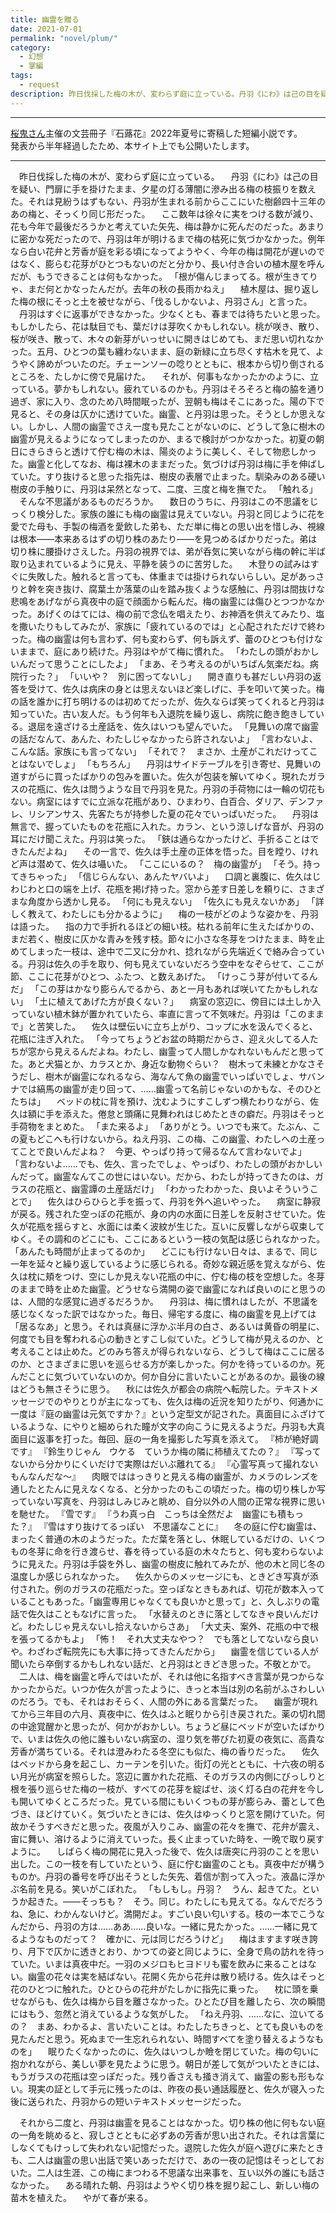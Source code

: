 ```yaml
---
title: 幽霊を贈る
date: 2021-07-01
permalink: "novel/plum/"
category:
  - 幻想
  - 掌編
tags:
  - request
description: 昨日伐採した梅の木が、変わらず庭に立っている。丹羽《にわ》は己の目を疑い、門扉に手を掛けたまま、夕星の灯る薄闇に滲み出る梅の枝振りを数えた。それは見紛うはずもない、丹羽が生まれる前からここにいた樹齢四十三年のあの梅と、そっくり同じ形だった。
---
```


<hr>
<a href="https://twitter.com/HanaOniTiriyuku" target="_blank" rel="noopenner noreferrer">桜鬼さん</a>主催の文芸冊子『石蕗花』2022年夏号に寄稿した短編小説です。<br>
発表から半年経過したため、本サイト上でも公開いたします。
<hr>

　昨日伐採した梅の木が、変わらず庭に立っている。
　丹羽《にわ》は己の目を疑い、門扉に手を掛けたまま、夕星の灯る薄闇に滲み出る梅の枝振りを数えた。それは見紛うはずもない、丹羽が生まれる前からここにいた樹齢四十三年のあの梅と、そっくり同じ形だった。
　ここ数年は徐々に実をつける数が減り、花も今年で最後だろうかと考えていた矢先、梅は静かに死んだのだった。あまりに密かな死だったので、丹羽は年が明けるまで梅の枯死に気づかなかった。例年なら白い花弁と芳香が庭を彩る頃になってようやく、今年の梅は開花が遅いのではなく、膨らむ花芽がひとつもないのだと分かり、長い付き合いの植木屋を呼んだが、もうできることは何もなかった。
「根が傷んじまってる。根が生きてりゃ、まだ何とかなったんだが。去年の秋の長雨かねえ」
　植木屋は、掘り返した梅の根にそっと土を被せながら、「伐るしかないよ、丹羽さん」と言った。
　丹羽はすぐに返事ができなかった。少なくとも、春までは待ちたいと思った。もしかしたら、花は駄目でも、葉だけは芽吹くかもしれない。桃が咲き、散り、桜が咲き、散って、木々の新芽がいっせいに開きはじめても、まだ思い切れなかった。五月、ひとつの葉も纏わないまま、庭の新緑に立ち尽くす枯木を見て、ようやく諦めがついたのだ。チェーンソーの唸りとともに、根本から切り倒されるところを、たしかに傍で見届けた。
　それが、何事もなかったかのように、立っている。夢かもしれない。疲れているのかも。丹羽はそろそろと梅の脇を通り過ぎ、家に入り、念のため八時間眠ったが、翌朝も梅はそこにあった。陽の下で見ると、その身は仄かに透けていた。幽霊、と丹羽は思った。そうとしか思えない。しかし、人間の幽霊でさえ一度も見たことがないのに、どうして急に樹木の幽霊が見えるようになってしまったのか、まるで検討がつかなかった。初夏の朝日にきらきらと透けて佇む梅の木は、陽炎のように美しく、そして物悲しかった。幽霊と化してなお、梅は裸木のままだった。気づけば丹羽は梅に手を伸ばしていた。すり抜けると思った指先は、樹皮の表層で止まった。馴染みのある硬い樹皮の手触りに、丹羽は呆然となって、二度、三度と梅を撫でた。
「触れる」
　そんな不思議があるものだろうか。
　数日のうちに、丹羽はこの不思議をじっくり検分した。家族の誰にも梅の幽霊は見えていない。丹羽と同じように花を愛でた母も、手製の梅酒を愛飲した弟も、ただ単に梅との思い出を惜しみ、視線は根本——本来あるはずの切り株のあたり——を見つめるばかりだった。弟は切り株に腰掛けさえした。丹羽の視界では、弟が呑気に笑いながら梅の幹に半ば取り込まれているように見え、平静を装うのに苦労した。
　木登りの試みはすぐに失敗した。触れると言っても、体重までは掛けられないらしい。足があっさりと幹を突き抜け、腐葉土か落葉の山を踏み抜くような感触に、丹羽は間抜けな悲鳴をあげながら真夜中の庭で顔面から転んだ。梅の幽霊には傷ひとつつかなかった。あげくのはてには、梅の前で念仏を唱えたり、お神酒を供えてみたり、塩を撒いたりもしてみたが、家族に「疲れているのでは」と心配されただけで終わった。梅の幽霊は何も言わず、何も変わらず、何も訴えず、蕾のひとつも付けないままで、庭にあり続けた。丹羽はやがて梅に慣れた。
「わたしの頭がおかしいんだって思うことにしたよ」
「まあ、そう考えるのがいちばん気楽だね。病院行った？」
「いいや？　別に困ってないし」
　開き直りも甚だしい丹羽の返答を受けて、佐久は病床の身とは思えないほど楽しげに、手を叩いて笑った。梅の話を誰かに打ち明けるのは初めてだったが、佐久ならば笑ってくれると丹羽は知っていた。古い友人だ。もう何年も入退院を繰り返し、病院に飽き飽きしている。退屈を遠ざける土産話を、佐久はいつも望んでいた。
「見舞いの席で幽霊の話だなんて、あんた、わたしじゃなかったら許されないよ」
「言わないよ、こんな話。家族にも言ってない」
「それで？　まさか、土産がこれだけってことはないでしょ」
「もちろん」
　丹羽はサイドテーブルを引き寄せ、見舞いの道すがらに買ったばかりの包みを置いた。佐久が包装を解いてゆく。現れたガラスの花瓶に、佐久は問うような目で丹羽を見た。丹羽の手荷物には一輪の切花もない。病室にはすでに立派な花瓶があり、ひまわり、白百合、ダリア、デンファレ、リシアンサス、先客たちが持参した夏の花々でいっぱいだった。
　丹羽は無言で、握っていたものを花瓶に入れた。カラン、という涼しげな音が、丹羽の耳にだけ聞こえた。丹羽は笑った。
「鋏は通らなかったけど、手折ることはできたんだよね」
　その一言で、佐久は手土産の正体を悟った。目を瞠り、けれど声は潜めて、佐久は囁いた。
「ここにいるの？　梅の幽霊が」
「そう。持ってきちゃった」
「信じらんない、あんたヤバいよ」
　口調と裏腹に、佐久はじわじわと口の端を上げ、花瓶を掲げ持った。窓から差す日差しを頼りに、さまざまな角度から透かし見る。
「何にも見えない」
「佐久にも見えないかあ」
「詳しく教えて、わたしにも分かるように」
　梅の一枝がどのような姿かを、丹羽は語った。
　指の力で手折れるほどの細い枝。枯れる前年に生えたばかりの、まだ若く、樹皮に仄かな青みを残す枝。節々に小さな冬芽をつけたまま、時を止めてしまった一枝は、途中で二又に分かれ、捻れながら先端近くで絡み合っている。丹羽は佐久の手を取り、何も見えていないだろう空中をなぞらせて、ここが節、ここに花芽がひとつ、ふたつ、と数えあげた。
「けっこう芽が付いてるんだ」
「この芽はかなり膨らんでるから、あと一月もあれば咲いてたかもしれない」
「土に植えてあげた方が良くない？」
　病室の窓辺に、傍目には土しか入っていない植木鉢が置かれていたら、率直に言って不気味だ。丹羽は「このままで」と苦笑した。
　佐久は壁伝いに立ち上がり、コップに水を汲んでくると、花瓶に注ぎ入れた。
「今ってちょうどお盆の時期だからさ、迎え火してる人たちが窓から見えるんだよね。わたし、幽霊って人間しかなれないもんだと思ってた。あと犬猫とか、カラスとか、身近な動物ぐらい？　樹木って未練とかなさそうだし、樹木が幽霊になれるなら、海なんて魚の幽霊でいっぱいでしょ、サバンナでは縞馬の幽霊が走り回って、……幽霊って名前じゃないのかもな、そのひとたちは」
　ベッドの枕に背を預け、沈むようにすこしずつ横たわりながら、佐久は額に手を添えた。倦怠と頭痛に見舞われはじめたときの癖だ。丹羽はそっと手荷物をまとめた。
「また来るよ」
「ありがとう。いつでも来て。たぶん、この夏もどこへも行けないから。ねえ丹羽、この梅、この幽霊、わたしへの土産ってことで良いんだよね？　今更、やっぱり持って帰るなんて言わないでよ」
「言わないよ……でも、佐久、言ったでしょ、やっぱり、わたしの頭がおかしいんだって。幽霊なんてこの世にはいない。だから、わたしが持ってきたのは、ガラスの花瓶と、幽霊譚の土産話だけ」
「わかったわかった、良いよそういうことで」
　佐久はひらひらと手を振って、丹羽を外へ追いやった。
　病室に静寂が戻る。残された空っぽの花瓶が、身の内の水面に日差しを反射させていた。佐久が花瓶を揺らすと、水面には柔く波紋が生じた。互いに反響しながら収束してゆく。その調和のどこにも、ここにあるという一枝の気配は感じられなかった。
「あんたも時間が止まってるのか」
　どこにも行けない日々は、まるで、同じ一年を延々と繰り返しているように感じられる。奇妙な親近感を覚えながら、佐久は枕に頬をつけ、空にしか見えない花瓶の中に、佇む梅の枝を空想した。冬芽のままで時を止めた幽霊。どうせなら満開の姿で幽霊になれば良いのにと思うのは、人間的な感覚に過ぎるだろうか。
　丹羽は、梅に慣れはしたが、不思議を感じなくなった訳ではなかった。毎日、帰宅する度に、梅の幽霊を見上げては「居るなあ」と思う。それは真昼に浮かぶ半月の白さ、あるいは黄昏の明星に、何度でも目を奪われる心の動きとすこし似ていた。どうして梅が見えるのか、と考えることは止めた。どのみち答えが得られないなら、どうして梅はここに居るのか、とさまざまに思いを巡らせる方が楽しかった。何かを待っているのか。死んだことに気づいていないのか。何か自分に言いたいことがあるのか。最後の線はどうも無さそうに思う。
　秋には佐久が都会の病院へ転院した。テキストメッセージでのやりとりが主になっても、佐久は梅の近況を知りたがり、何通かに一度は『庭の幽霊は元気ですか？』という定型文が記された。真面目にふざけているような、にやりと細められた瞳が文字の向こうに見えるようだ。丹羽も大真面目に返事を打った。毎回、庭の一角を撮影した写真を添えて。
『柿が絶好調です』
『鈴生りじゃん　ウケる　ていうか梅の隣に柿植えてたの？』
『写ってないから分かりにくいだけで実際はだいぶ離れてる』
『心霊写真って撮れないもんなんだな〜』
　肉眼でははっきりと見える梅の幽霊が、カメラのレンズを通したとたんに見えなくなる、と分かったのもこの頃だった。梅の切り株しか写っていない写真を、丹羽はしみじみと眺め、自分以外の人間の正常な視界に思いを馳せた。
『雪です』
『うわ真っ白　こっちは全然だよ　幽霊にも積もった？』
『雪はすり抜けてるっぽい　不思議なことに』
　冬の庭に佇む幽霊は、まったく普通の木のようだった。ただ葉を落とし、休眠しているだけの、いくつもの冬芽に命を行き渡らせ、春を待っている庭の木々たちと、何も変わらないように見えた。丹羽は手袋を外し、幽霊の樹皮に触れてみたが、他の木と同じ冬の温度しか感じられなかった。
　佐久からのメッセージにも、ときどき写真が添付された。例のガラスの花瓶だった。空っぽなときもあれば、切花が数本入っていることもあった。「幽霊専用じゃなくても良いかと思って」と、久しぶりの電話で佐久はこともなげに言った。
「水替えのときに落としてなきゃ良いんだけど。わたしじゃ見えないし拾えないからさあ」
「大丈夫、案外、花瓶の中で根を張ってるかもよ」
「怖！　それ大丈夫なやつ？　でも落としてないなら良いや。わざわざ転院先にも大事に持ってきたんだから」
　幽霊を信じている人が聞いたら卒倒するかもしれない話だ、と丹羽はときどき思った。不敬とかで。
　二人は、梅を幽霊と呼んではいたが、それは他に名指すべき言葉が見つからなかったからだ。いつか佐久が言ったように、きっと本当は別の名前がふさわしいのだろう。でも、それはおそらく、人間の外にある言葉だった。
　幽霊が現れてから三年目の六月、真夜中に、佐久はふと眠りから引き戻された。薬の切れ間の中途覚醒かと思ったが、何かがおかしい。ちょうど昼にベッドが空いたばかりで、いまは佐久の他に誰もいない病室の、湿り気を帯びた初夏の夜気に、高貴な芳香が満ちている。それは澄みわたる冬空にも似た、梅の香りだった。
　佐久はベッドから身を起こし、カーテンを引いた。街灯の光とともに、十六夜の明るい月光が病室を照らした。窓辺に置かれた花瓶、そのガラスの内側にびっしりと根を張り巡らせた梅の一枝が、すべての花芽を綻ばせ、淡く灯る白の花弁を今しも開いてゆくところだった。見ている間にもいくつもの芽が膨らみ、蕾として色づき、ほどけていく。気づいたときには、佐久はゆっくりと窓を開けていた。何故かそうすべきだと思った。夜風が入りこみ、幽霊の花々を撫で、花弁が震え、宙に舞い、溶けるように消えていった。長く止まっていた時を、一晩で取り戻すように。
　しばらく梅の開花に見入った後で、佐久は唐突に丹羽のことを思い出した。この一枝を有していたという、庭に佇む幽霊のことも。真夜中だが構うものか。丹羽の番号を呼び出そうとした矢先、着信が割って入った。液晶に浮かぶ名前を見る。笑いがこぼれた。
「もしもし。丹羽？　うん、起きてた。というか起きた。——そっちも？　そう。同じ。わたしにも見えてる。なんでだろうね、急に、わかんないけど。満開だよ。すごい良い匂いする。枝の一本でこうなんだから、丹羽の方は……ああ……良いな。一緒に見たかった。……一緒に見てるようなものだって？　確かに、元は同じだろうけど」
　梅はますます咲き誇り、月下で仄かに透きとおり、かつての姿と同じように、全身で鳥の訪れを待っていた。いまは真夜中だ。一羽のメジロもヒヨドリも蜜を飲みに来ることはない。幽霊の花々は実を結ばない。花開く先から花弁は散り続ける。佐久はそっと花のひとつに触れた。ひとひらの花弁がたしかに指先に乗った。
　枕に頭を乗せながらも、佐久は梅から目を離さなかった。ひとたび目を離したら、次の瞬間にはもう、忽然と消えているような気がした。
「ねえ丹羽、……なに、泣いてるの？　まあ、わかるよ、言いたいことは。わたしたちきっと、とても良いものを見たんだと思う。死ぬまで一生忘れられない、時間すべてを塗り替えるようなものを」
　眠りたくなかったのに、佐久はいつしか瞼を閉じていた。梅の匂いに抱かれながら、美しい夢を見たように思う。朝日が差して気がついたときには、もうガラスの花瓶は空っぽだった。残り香さえも掻き消えて、幽霊の影も形もない。現実の証として手元に残ったのは、昨夜の長い通話履歴と、佐久が寝入った後に送られた、丹羽からの短いテキストメッセージだった。

　それから二度と、丹羽は幽霊を見ることはなかった。切り株の他に何もない庭の一角を眺めると、寂しさとともに必ずあの芳香が思い出された。それは言葉にしなくてもけっして失われない記憶だった。退院した佐久が庭へ遊びに来たときも、二人は幽霊の思い出話で笑いあっただけで、あの一夜の記憶はそっとしておいた。二人は生涯、この梅にまつわる不思議な出来事を、互い以外の誰にも話さなかった。
　ある晴れた朝、丹羽はようやく切り株を掘り起こし、新しい梅の苗木を植えた。
　やがて春が来る。